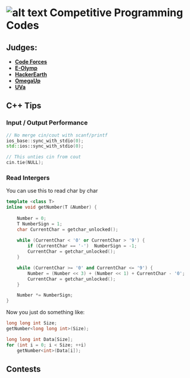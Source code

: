 # ![alt text](https://secure.gravatar.com/blavatar/4560c02ab420ca3cefc52ab44e8aefc1?s=32) Competitive Programming Codes

## Judges: 
- [**Code Forces**](CodeForces/)
- [**E-Olymp**](E-Olymp/)
- [**HackerEarth**](HackerEarth/)
- [**OmegaUp**](OmegaUp/)
- [**UVa**](UVa/)

## C++ Tips

### Input / Output Performance
```cpp
// No merge cin/cout with scanf/printf
ios_base::sync_with_stdio(0);
std::ios::sync_with_stdio(0); 	

// This unties cin from cout
cin.tie(NULL);	
```

### Read Intergers

You can use this to read char by char
```cpp
template <class T>  
inline void getNumber(T &Number) {										//Super cool way to read ints
    
    Number = 0;                                                         //Set to 0
    T NumberSign = 1;                                       			//Sign all ok
    char CurrentChar = getchar_unlocked();                              //Read a char
 
    while (CurrentChar < '0' or CurrentChar > '9') {                    //If we are not reading numbers
        if (CurrentChar == '-')  NumberSign = -1;                       //If we have found the sign
        CurrentChar = getchar_unlocked();                               //Read the next char
    }

    while (CurrentChar >= '0' and CurrentChar <= '9') {                 //While we read numbers
        Number = (Number << 3) + (Number << 1) + CurrentChar - '0';     //Multiply by 10
        CurrentChar = getchar_unlocked();                               //Read the next char
    }

    Number *= NumberSign;                                               //If negative
}

```

Now you just do something like:
```cpp
long long int Size;
getNumber<long long int>(Size);

long long int Data[Size];
for (int i = 0; i < Size; ++i) 
    getNumber<int>(Data[i]);
```



## Contests
